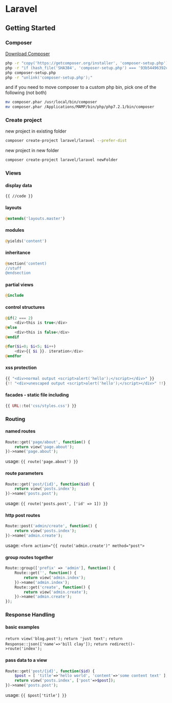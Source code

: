 # Laravel

## Getting Started

### Composer
[Download Composer](https://getcomposer.org/download/)
```bash
php -r "copy('https://getcomposer.org/installer', 'composer-setup.php');"
php -r "if (hash_file('SHA384', 'composer-setup.php') === '93b54496392c062774670ac18b134c3b3a95e5a5e5c8f1a9f115f203b75bf9a129d5daa8ba6a13e2cc8a1da0806388a8') { echo 'Installer verified'; } else { echo 'Installer corrupt'; unlink('composer-setup.php'); } echo PHP_EOL;"
php composer-setup.php
php -r "unlink('composer-setup.php');"
```
and if you need to move composer to a custom php bin, pick one of the following (not both)
```bash
mv composer.phar /usr/local/bin/composer
mv composer.phar /Applications/MAMP/bin/php/php7.2.1/bin/composer
```

### Create project
new project in existing folder
```bash
composer create-project laravel/laravel --prefer-dist 
```
new project in new folder
```bash
composer create-project laravel/laravel newFolder
```

### Views
#### display data
`{{ //code }}`

#### layouts
```php
@extends('layouts.master')
```
#### modules
```php
@yields('content')
```
#### inheritance
```php
@section('content)
//stuff
@endsection
```
#### partial views
```php
@include
```
#### control structures
```php
@if(2 === 2)
    <div>this is true</div>
@else
    <div>this is false</div>
@endif

@for($i=0; $i<5; $i++)
    <div>{{ $i }}. iteration</div>
@endfor
```
#### xss protection
```php
{{ "<div>normal output <script>alert('hello');</script></div>" }}
{!! "<div>unescaped output <script>alert('hello');</script></div>" !!}

```
#### facades - static file including
```php
{{ URL::to('css/styles.css') }}
```

### Routing
#### named routes
```php
Route::get('page/about', function() {
	return view('page.about');
})->name('page.about');
```
usage: `{{ route('page.about') }}`

#### route parameters
```php
Route::get('post/{id}', function($id) {
	return view('posts.index');
})->name('posts.post');
```
usage: `{{ route('posts.post', ['id' => 1]) }}`

#### http post routes
```php
Route::post('admin/create', function() {
	return view('posts.index');
})->name('admin.create');
```
usage: `<form action="{{ route('admin.create')" method="post">`

#### group routes together
```php
Route::group(['prefix' => 'admin'], function() {
    Route::get('', function() {
        return view('admin.index');
    })->name('admin.index');
    Route::get('create', function() {
        return view('admin.create');
    })->name('admin.create');
});
```

### Response Handling
#### basic examples
`return view('blog.post');`
`return 'just text';`
`return Response::json(['name'=>'bill clay']);`
`return redirect()->route('index');`

#### pass data to a view
```php
Route::get('post/{id}', function($id) {
    $post = [ 'title'=>'hello world', 'content'=>'some content text' ];
    return view('posts.index', ['post'=>$post]);
})->name('posts.post');
```
usage: `{{ $post['title'] }}`





